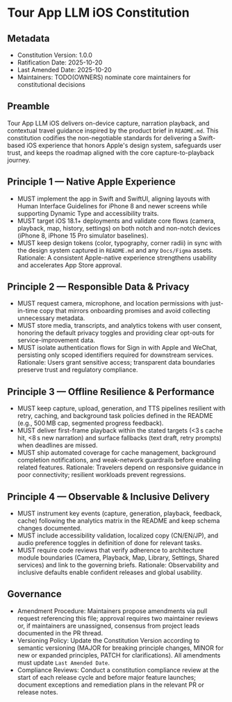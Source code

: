 <!--
Sync Impact Report
Version: none → 1.0.0
Modified Principles: (new document)
Added Sections: Preamble; Principles; Governance
Removed Sections: none
Templates Requiring Updates: ⚠ .specify/templates/plan-template.md (missing); ⚠ .specify/templates/spec-template.md (missing); ⚠ .specify/templates/tasks-template.md (missing); ⚠ .specify/templates/commands (directory missing)
Follow-up TODOs: Establish maintainer roster; Create missing .specify templates aligned with principles
-->

# Tour App LLM iOS Constitution

## Metadata
- Constitution Version: 1.0.0
- Ratification Date: 2025-10-20
- Last Amended Date: 2025-10-20
- Maintainers: TODO(OWNERS) nominate core maintainers for constitutional decisions

## Preamble
Tour App LLM iOS delivers on-device capture, narration playback, and contextual travel guidance inspired by the product brief in `README.md`. This constitution codifies the non-negotiable standards for delivering a Swift-based iOS experience that honors Apple's design system, safeguards user trust, and keeps the roadmap aligned with the core capture-to-playback journey.

## Principle 1 — Native Apple Experience
- MUST implement the app in Swift and SwiftUI, aligning layouts with Human Interface Guidelines for iPhone 8 and newer screens while supporting Dynamic Type and accessibility traits.
- MUST target iOS 18.1+ deployments and validate core flows (camera, playback, map, history, settings) on both notch and non-notch devices (iPhone 8, iPhone 15 Pro simulator baselines).
- MUST keep design tokens (color, typography, corner radii) in sync with the design system captured in `README.md` and any `Docs/Figma` assets.
Rationale: A consistent Apple-native experience strengthens usability and accelerates App Store approval.

## Principle 2 — Responsible Data & Privacy
- MUST request camera, microphone, and location permissions with just-in-time copy that mirrors onboarding promises and avoid collecting unnecessary metadata.
- MUST store media, transcripts, and analytics tokens with user consent, honoring the default privacy toggles and providing clear opt-outs for service-improvement data.
- MUST isolate authentication flows for Sign in with Apple and WeChat, persisting only scoped identifiers required for downstream services.
Rationale: Users grant sensitive access; transparent data boundaries preserve trust and regulatory compliance.

## Principle 3 — Offline Resilience & Performance
- MUST keep capture, upload, generation, and TTS pipelines resilient with retry, caching, and background task policies defined in the README (e.g., 500 MB cap, segmented progress feedback).
- MUST deliver first-frame playback within the stated targets (<3 s cache hit, <8 s new narration) and surface fallbacks (text draft, retry prompts) when deadlines are missed.
- MUST ship automated coverage for cache management, background completion notifications, and weak-network guardrails before enabling related features.
Rationale: Travelers depend on responsive guidance in poor connectivity; resilient workloads prevent regressions.

## Principle 4 — Observable & Inclusive Delivery
- MUST instrument key events (capture, generation, playback, feedback, cache) following the analytics matrix in the README and keep schema changes documented.
- MUST include accessibility validation, localized copy (CN/EN/JP), and audio preference toggles in definition of done for relevant tasks.
- MUST require code reviews that verify adherence to architecture module boundaries (Camera, Playback, Map, Library, Settings, Shared services) and link to the governing briefs.
Rationale: Observability and inclusive defaults enable confident releases and global usability.

## Governance
- Amendment Procedure: Maintainers propose amendments via pull request referencing this file; approval requires two maintainer reviews or, if maintainers are unassigned, consensus from project leads documented in the PR thread.
- Versioning Policy: Update the Constitution Version according to semantic versioning (MAJOR for breaking principle changes, MINOR for new or expanded principles, PATCH for clarifications). All amendments must update `Last Amended Date`.
- Compliance Reviews: Conduct a constitution compliance review at the start of each release cycle and before major feature launches; document exceptions and remediation plans in the relevant PR or release notes.
